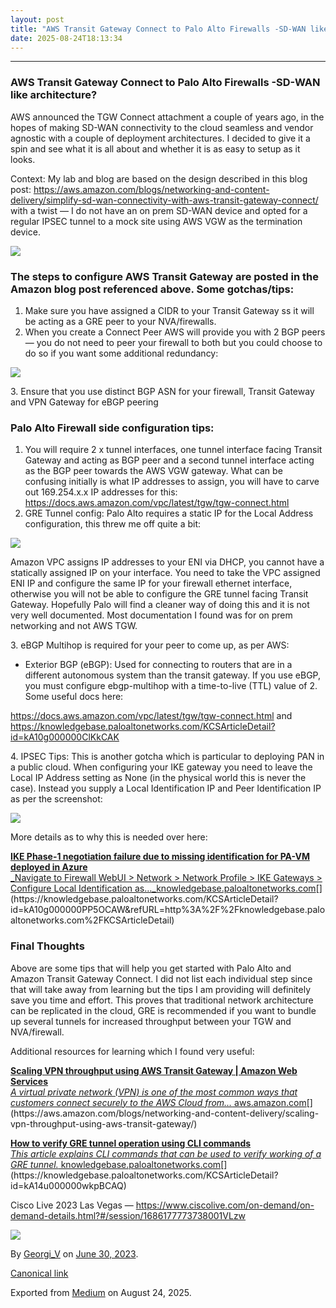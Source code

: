 ```yaml
---
layout: post
title: "AWS Transit Gateway Connect to Palo Alto Firewalls -SD-WAN like architecture?"
date: 2025-08-24T18:13:34
---
```


* * *

### AWS Transit Gateway Connect to Palo Alto Firewalls -SD-WAN like architecture?

AWS announced the TGW Connect attachment a couple of years ago, in the hopes of making SD-WAN connectivity to the cloud seamless and vendor agnostic with a couple of deployment architectures. I decided to give it a spin and see what it is all about and whether it is as easy to setup as it looks.

Context: My lab and blog are based on the design described in this blog post: <https://aws.amazon.com/blogs/networking-and-content-delivery/simplify-sd-wan-connectivity-with-aws-transit-gateway-connect/> with a twist — I do not have an on prem SD-WAN device and opted for a regular IPSEC tunnel to a mock site using AWS VGW as the termination device.

![](/assets/images/aws-transit-gateway-connect-to-palo-alto-firewalls-sd-wan-like-architecture-0.jpeg)

### The steps to configure AWS Transit Gateway are posted in the Amazon blog post referenced above. Some gotchas/tips:

  1. Make sure you have assigned a CIDR to your Transit Gateway ss it will be acting as a GRE peer to your NVA/firewalls.
  2. When you create a Connect Peer AWS will provide you with 2 BGP peers — you do not need to peer your firewall to both but you could choose to do so if you want some additional redundancy:



![](/assets/images/aws-transit-gateway-connect-to-palo-alto-firewalls-sd-wan-like-architecture-1.png)

3\. Ensure that you use distinct BGP ASN for your firewall, Transit Gateway and VPN Gateway for eBGP peering

### Palo Alto Firewall side configuration tips:

  1. You will require 2 x tunnel interfaces, one tunnel interface facing Transit Gateway and acting as BGP peer and a second tunnel interface acting as the BGP peer towards the AWS VGW gateway. What can be confusing initially is what IP addresses to assign, you will have to carve out 169.254.x.x IP addresses for this: <https://docs.aws.amazon.com/vpc/latest/tgw/tgw-connect.html>
  2. GRE Tunnel config: Palo Alto requires a static IP for the Local Address configuration, this threw me off quite a bit:

![](/assets/images/aws-transit-gateway-connect-to-palo-alto-firewalls-sd-wan-like-architecture-2.png)

Amazon VPC assigns IP addresses to your ENI via DHCP, you cannot have a statically assigned IP on your interface. You need to take the VPC assigned ENI IP and configure the same IP for your firewall ethernet interface, otherwise you will not be able to configure the GRE tunnel facing Transit Gateway. Hopefully Palo will find a cleaner way of doing this and it is not very well documented. Most documentation I found was for on prem networking and not AWS TGW.

3\. eBGP Multihop is required for your peer to come up, as per AWS:

  * Exterior BGP (eBGP): Used for connecting to routers that are in a different autonomous system than the transit gateway. If you use eBGP, you must configure ebgp-multihop with a time-to-live (TTL) value of 2. Some useful docs here:



<https://docs.aws.amazon.com/vpc/latest/tgw/tgw-connect.html> and <https://knowledgebase.paloaltonetworks.com/KCSArticleDetail?id=kA10g000000ClKkCAK>

4\. IPSEC Tips: This is another gotcha which is particular to deploying PAN in a public cloud. When configuring your IKE gateway you need to leave the Local IP Address setting as None (in the physical world this is never the case). Instead you supply a Local Identification IP and Peer Identification IP as per the screenshot:

![](/assets/images/aws-transit-gateway-connect-to-palo-alto-firewalls-sd-wan-like-architecture-3.png)

More details as to why this is needed over here:

[**IKE Phase-1 negotiation failure due to missing identification for PA-VM deployed in Azure**  
 _Navigate to Firewall WebUI &gt; Network &gt; Network Profile &gt; IKE Gateways &gt; Configure Local Identification as…_knowledgebase.paloaltonetworks.com](https://knowledgebase.paloaltonetworks.com/KCSArticleDetail?id=kA10g000000PP5OCAW&refURL=http%3A%2F%2Fknowledgebase.paloaltonetworks.com%2FKCSArticleDetail "https://knowledgebase.paloaltonetworks.com/KCSArticleDetail?id=kA10g000000PP5OCAW&refURL=http%3A%2F%2Fknowledgebase.paloaltonetworks.com%2FKCSArticleDetail")[](https://knowledgebase.paloaltonetworks.com/KCSArticleDetail?id=kA10g000000PP5OCAW&refURL=http%3A%2F%2Fknowledgebase.paloaltonetworks.com%2FKCSArticleDetail)

### Final Thoughts

Above are some tips that will help you get started with Palo Alto and Amazon Transit Gateway Connect. I did not list each individual step since that will take away from learning but the tips I am providing will definitely save you time and effort. This proves that traditional network architecture can be replicated in the cloud, GRE is recommended if you want to bundle up several tunnels for increased throughput between your TGW and NVA/firewall.

Additional resources for learning which I found very useful:

[**Scaling VPN throughput using AWS Transit Gateway | Amazon Web Services**  
 _A virtual private network (VPN) is one of the most common ways that customers connect securely to the AWS Cloud from…_ aws.amazon.com](https://aws.amazon.com/blogs/networking-and-content-delivery/scaling-vpn-throughput-using-aws-transit-gateway/ "https://aws.amazon.com/blogs/networking-and-content-delivery/scaling-vpn-throughput-using-aws-transit-gateway/")[](https://aws.amazon.com/blogs/networking-and-content-delivery/scaling-vpn-throughput-using-aws-transit-gateway/)

[**How to verify GRE tunnel operation using CLI commands**  
 _This article explains CLI commands that can be used to verify working of a GRE tunnel._ knowledgebase.paloaltonetworks.com](https://knowledgebase.paloaltonetworks.com/KCSArticleDetail?id=kA14u000000wkpBCAQ "https://knowledgebase.paloaltonetworks.com/KCSArticleDetail?id=kA14u000000wkpBCAQ")[](https://knowledgebase.paloaltonetworks.com/KCSArticleDetail?id=kA14u000000wkpBCAQ)

Cisco Live 2023 Las Vegas — <https://www.ciscolive.com/on-demand/on-demand-details.html?#/session/1686177773738001VLzw>

![](/assets/images/aws-transit-gateway-connect-to-palo-alto-firewalls-sd-wan-like-architecture-4.png)

By [Georgi_V](https://medium.com/@gvoden) on [June 30, 2023](https://medium.com/p/adbb5514c6ef).

[Canonical link](https://medium.com/@gvoden/aws-transit-gateway-connect-to-palo-alto-firewalls-sd-wan-like-architecture-adbb5514c6ef)

Exported from [Medium](https://medium.com) on August 24, 2025.
